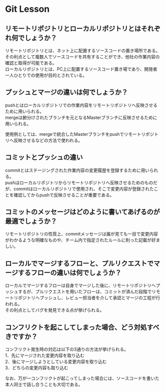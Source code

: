 # Git Lesson

## リモートリポジトリとローカルリポジトリとはそれぞれ何でしょうか？
リモートリポジトリとは、ネット上に配置するソースコードの置き場所である。  その利点として複数人でソースコードを共有することができ、他社の作業内容の確認と取得が可能である。  
ローカルリポジトリとは、PC上に配置するソースコード置き場であり、開発者一人ひとりでの使用が目的とされている。

## プッシュとマージの違いは何でしょうか？
pushとはローカルリポジトリでの作業内容をリモートリポジトリへ反映させるために用いられる。  
mergeは腑分けされたブランチを元となるMasterブランチに反映させるために用いられる。  

使用例としては、mergeで統合したMasterブランチをpushでリモートリポジトリへ反映させるなどの方法で使われる。


## コミットとプッシュの違い
commitとはステージングされた作業内容の変更履歴を登録するために用いられる。  
pushはローカルリポジトリからリモートリポジトリへ反映させるためのものだが、commitはローカルリポジトリで使用され、そこで変更内容が登録されたことを確認してからpushで反映させることが重要である。


## コミットのメッセージはどのように書いてあげるのが最適でしょうか？
リモートリポジトリの性質上、commitメッセージは誰が見ても一目で変更内容がわかるような明確なものや、チーム内で指定されたルールに則った記載が好ましい。


## ローカルでマージするフローと、プルリクエストでマージするフローの違いは何でしょうか？
ローカルでマージするフローは自身でマージした後に、リモートリポジトリへプッシュするが、プルリクエストを用いたフローは、コミットが済んだ段階でリモートリポジトリへプッシュし、レビュー担当者を介して承認とマージの工程が行われる。  
その利点としてバグを発見できる点が挙げられる。


## コンフリクトを起こしてしまった場合、どう対処すべきですか？
コンフリクト発生時の対応は以下の3通りの方法が挙げられる。  
1．先にマージされた変更内容を取り込む  
2．後にマージしようとしている変更内容を取り込む  
3．どちらの変更内容も取り込む  
  
なお、万が一コンフリクトが起こってしまった場合には、ソースコードを書いた本人同士で話し合うことも大切である。